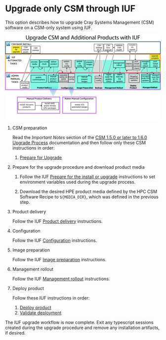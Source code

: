 # Upgrade only CSM through IUF

This option describes how to upgrade Cray Systems Management (CSM) software on a CSM-only system
using IUF.

![Upgrade only CSM through IUF](../img/operations/diagram_csm_stack_upgrade_111723.png)

1. CSM preparation

   Read the _Important Notes_ section of the
   [CSM 1.5.0 or later to 1.6.0 Upgrade Process](Upgrade_Management_Nodes_and_CSM_Services.md)
   documentation and then follow only these CSM instructions in order:

   1. [Prepare for Upgrade](prepare_for_upgrade.md)

1. Prepare for the upgrade procedure and download product media

   1. Follow the IUF [Prepare for the install or upgrade](../operations/iuf/workflows/preparation.md) instructions to set
      environment variables used during the upgrade process.

   1. Download the desired HPE product media defined by the HPC CSM Software Recipe to `${MEDIA_DIR}`, which was defined in the previous step.

1. Product delivery

   Follow the IUF [Product delivery](../operations/iuf/workflows/product_delivery.md) instructions.

1. Configuration

   Follow the IUF [Configuration](../operations/iuf/workflows/configuration.md) instructions.

1. Image preparation

   Follow the IUF [Image preparation](../operations/iuf/workflows/image_preparation.md) instructions.

1. Management rollout

   Follow the IUF [Management rollout](../operations/iuf/workflows/management_rollout.md) instructions.

1. Deploy product

   Follow these IUF instructions in order:

   1. [Deploy product](../operations/iuf/workflows/deploy_product.md)
   1. [Validate deployment](../operations/iuf/workflows/validate_deployment.md)

The IUF upgrade workflow is now complete. Exit any typescript sessions created during the upgrade
procedure and remove any installation artifacts, if desired.

